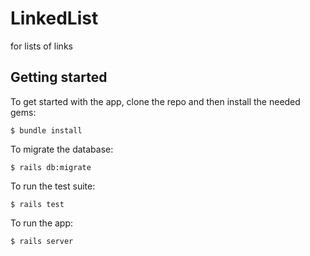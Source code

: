 # LinkedList

for lists of links

## Getting started

To get started with the app, clone the repo and then install the needed gems:

```
$ bundle install
```

To migrate the database:

```
$ rails db:migrate
```

To run the test suite:

```
$ rails test
```

To run the app:

```
$ rails server
```
